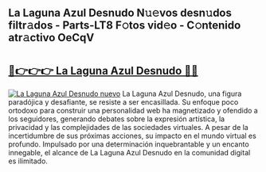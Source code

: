 ## La Laguna Azul Desnudo N𝚞𝚎vos desn𝚞dos filtr𝚊dos - Parts-LT8 F𝚘tos vid𝚎o - C𝚘ntenido atr𝚊ctivo OeCqV

# <h2><a href="http://mb6qro.tromn.icu/?c=La+Laguna+Azul+Desnudo">🔗👉👉👉 La Laguna Azul Desnudo 🔗🔗</a></h2>

[![La Laguna Azul Desnudo nuevo](https://i.imgur.com/pEAQMta.gif)](http://mb6qro.tromn.icu/?c=La+Laguna+Azul+Desnudo)
La Laguna Azul Desnudo, una figura paradójica y desafiante, se resiste a ser encasillada. Su enfoque poco ortodoxo para construir una personalidad web ha magnetizado y ofendido a los seguidores, generando debates sobre la expresión artística, la privacidad y las complejidades de las sociedades virtuales. A pesar de la incertidumbre de sus próximas acciones, su impacto en el mundo virtual es profundo. Impulsado por una determinación inquebrantable y un encanto innegable, el alcance de La Laguna Azul Desnudo en la comunidad digital es ilimitado.
